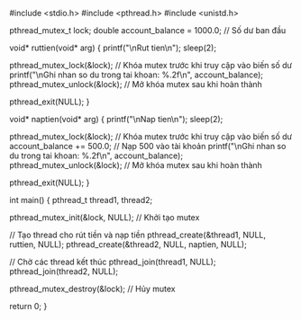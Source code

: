 #include <stdio.h>
#include <pthread.h>
#include <unistd.h>

pthread_mutex_t lock;
double account_balance = 1000.0; // Số dư ban đầu

void* ruttien(void* arg) {
    printf("\nRut tien\n");
    sleep(2);
    
 pthread_mutex_lock(&lock); // Khóa mutex trước khi truy cập vào biến số dư
    printf("\nGhi nhan so du trong tai khoan: %.2f\n", account_balance);
    pthread_mutex_unlock(&lock); // Mở khóa mutex sau khi hoàn thành
    
 pthread_exit(NULL);
}

void* naptien(void* arg) {
    printf("\nNap tien\n");
    sleep(2);
    
 pthread_mutex_lock(&lock); // Khóa mutex trước khi truy cập vào biến số dư
    account_balance += 500.0; // Nạp 500 vào tài khoản
    printf("\nGhi nhan so du trong tai khoan: %.2f\n", account_balance);
    pthread_mutex_unlock(&lock); // Mở khóa mutex sau khi hoàn thành
    
 pthread_exit(NULL);
}

int main() {
    pthread_t thread1, thread2;
    
 pthread_mutex_init(&lock, NULL); // Khởi tạo mutex
    
// Tạo thread cho rút tiền và nạp tiền
    pthread_create(&thread1, NULL, ruttien, NULL);
    pthread_create(&thread2, NULL, naptien, NULL);
    
 // Chờ các thread kết thúc
    pthread_join(thread1, NULL);
    pthread_join(thread2, NULL);
    
 pthread_mutex_destroy(&lock); // Hủy mutex
    
 return 0;
}
